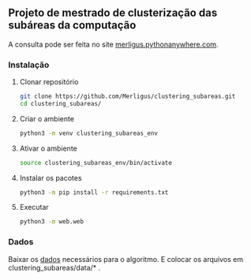 ## Projeto de mestrado de clusterização das subáreas da computação

A consulta pode ser feita no site [merligus.pythonanywhere.com](https://merligus.pythonanywhere.com).

### Instalação

1. Clonar repositório
   ```sh
   git clone https://github.com/Merligus/clustering_subareas.git
   cd clustering_subareas/
   ```
2. Criar o ambiente
   ```sh
   python3 -m venv clustering_subareas_env
   ```
3. Ativar o ambiente
    ```sh
    source clustering_subareas_env/bin/activate
    ```
4. Instalar os pacotes
    ```sh
    python3 -m pip install -r requirements.txt
    ```
5. Executar
    ```sh
    python3 -m web.web
    ```

### Dados

Baixar os [dados](https://drive.google.com/drive/folders/1o9CFw8kaRpTW1oUa4SBXMNNRt5XwOXBE?usp=sharing) necessários para o algoritmo. E colocar os arquivos em clustering_subareas/data/* .